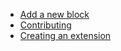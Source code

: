  - [Add a new block](/Add%20a%20new%20block.md)
  - [Contributing](/Contributing.md)
  - [Creating an extension](/Create%20a%20extension.md)